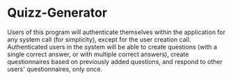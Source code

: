 # Quizz-Generator

Users of this program will authenticate themselves within the application for any system call (for simplicity), except for the user creation call. Authenticated users in the system will be able to create questions (with a single correct answer, or with multiple correct answers), create questionnaires based on previously added questions, and respond to other users' questionnaires, only once.
